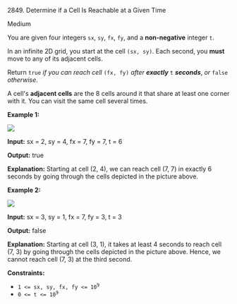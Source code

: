 2849\. Determine if a Cell Is Reachable at a Given Time

Medium

You are given four integers `sx`, `sy`, `fx`, `fy`, and a **non-negative** integer `t`.

In an infinite 2D grid, you start at the cell `(sx, sy)`. Each second, you **must** move to any of its adjacent cells.

Return `true` _if you can reach cell_ `(fx, fy)` _after **exactly**_ `t` **_seconds_**, _or_ `false` _otherwise_.

A cell's **adjacent cells** are the 8 cells around it that share at least one corner with it. You can visit the same cell several times.

**Example 1:**

![](https://leetcode-in-java.github.io/src/main/java/g2801_2900/s2849_determine_if_a_cell_is_reachable_at_a_given_time/example2.svg)

**Input:** sx = 2, sy = 4, fx = 7, fy = 7, t = 6

**Output:** true

**Explanation:** Starting at cell (2, 4), we can reach cell (7, 7) in exactly 6 seconds by going through the cells depicted in the picture above.

**Example 2:**

![](https://leetcode-in-java.github.io/src/main/java/g2801_2900/s2849_determine_if_a_cell_is_reachable_at_a_given_time/example1.svg)

**Input:** sx = 3, sy = 1, fx = 7, fy = 3, t = 3

**Output:** false

**Explanation:** Starting at cell (3, 1), it takes at least 4 seconds to reach cell (7, 3) by going through the cells depicted in the picture above. Hence, we cannot reach cell (7, 3) at the third second.

**Constraints:**

*   <code>1 <= sx, sy, fx, fy <= 10<sup>9</sup></code>
*   <code>0 <= t <= 10<sup>9</sup></code>